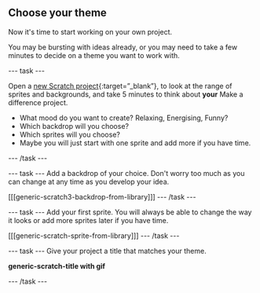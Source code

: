 ## Choose your theme

Now it's time to start working on your own project.

You may be bursting with ideas already, or you may need to take a few minutes to decide on a theme you want to work with.

--- task ---

Open a [new Scratch project](https://scratch.mit.edu/projects/editor){:target=”_blank”}, to look at the range of sprites and backgrounds, and take 5 minutes to think about **your** Make a difference project. 

+ What mood do you want to create? Relaxing, Energising, Funny?
+ Which backdrop will you choose? 
+ Which sprites will you choose? 
+ Maybe you will just start with one sprite and add more if you have time.

--- /task ---

--- task ---
Add a backdrop of your choice. Don't worry too much as you can change at any time as you develop your idea. 

[[[generic-scratch3-backdrop-from-library]]]
--- /task ---

--- task ---
Add your first sprite. You will always be able to change the way it looks or add more sprites later if you have time. 

[[[generic-scratch-sprite-from-library]]]
--- /task ---

--- task ---
Give your project a title that matches your theme. 

**generic-scratch-title with gif**

--- /task ---
